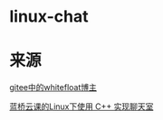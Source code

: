 # linux-chat

# 来源
[gitee中的whitefloat博主](https://gitee.com/picksan/linux-chat-room/tree/main)

[蓝桥云课的Linux下使用 C++ 实现聊天室](https://www.lanqiao.cn/courses/3573)
